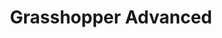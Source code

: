 ---
title: Grasshopper Advanced
description: A description of this particular tutorial
topic: grasshopper2
category: advanced
---
